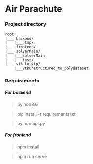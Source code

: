 # Air Parachute

### Project directory

```
root
|___ backend/
|   |___ tmp/
|___ frontend/
|___ solverMain/
|   |___solverMain
|   |___test/
|___ vtk_to_vtp/
    |___vtkunstructured_to_polydataset
```

### Requirements

##### For backend
> python3.6

> pip install -r requirements.txt

> python api.py

##### For frontend
> npm install

> npm run serve